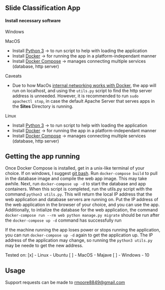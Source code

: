 ## Slide Classification App


#### Install necessary software

Windows

MacOS

 - Install [Python 3](https://www.python.org/downloads/) -> to run script to help with loading the application
 - Install [Docker](https://docs.docker.com/v17.12/install/#desktop) -> for running the app in a platform-independant manner
 - Install [Docker Compose](https://docs.docker.com/compose/install) -> manages connecting multiple services (database, http server)

Caveats
 * Due to how MacOs [internal networking works with Docker](https://google.com), the app will run on localhost, and using the `utils.py` script to find the http server address is unneeded. However, it is recommended to run `sudo apachectl stop`, in case the default Apache Server that serves apps in the **Sites** Directory is running.

 Linux

 - Install [Python 3](https://www.python.org/downloads/) -> to run script to help with loading the application
 - Install [Docker](https://docs.docker.com/v17.12/install/#server) -> for running the app in a platform-independant manner
 - Install [Docker Compose](https://docs.docker.com/compose/install) -> manages connecting multiple services (database, http server)

## Getting the app running

Once Docker Compose is installed, get in a unix-like terminal of your choice. If on windows, I suggest [git bash](http://gitbash.org'). Run `docker-compose build` to pull in the database image and compile the web app image. This may take awhile. Next, run `docker-compose up -d` to start the database and app containers. When this script is completed, run the utils.py script with the command `python3 utils.py`. This will return the local IP address that the web application and database servers are running on. Put the IP address of the web application in the browser of your choice, and you can use the app. 
Additionally, to intialize the database for the web application, the command `docker-compose run --rm web python manage.py migrate` should be run after the `docker-compose up -d` command has successfully run

If the machine running the app loses power or stops running the application, you can run `docker-compose up -d` again to get the application up. The IP address of the application may change, so running the `python3 utils.py` may be neede to get the new address.

Tested on:
[x] - Linux - Ubuntu 
[ ] - MacOS - Majave 
[ ] - Windows - 10


## Usage

Support requests can be made to rmoore8849@gmail.com
